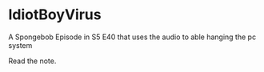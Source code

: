 # IdiotBoyVirus
A Spongebob Episode in S5 E40 that uses the audio to able hanging the pc system

Read the note.
